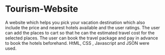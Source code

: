 # Tourism-Website
A website which helps you pick your vacation destination which also include the price and nearest hotels available and the user ratings. 
The user can add the places to cart so that he can the estimated travel cost for the selected places.
The user can book the travel package and pay in advance to book the hotels beforehand.
HtML, CSS , Javascript and JSON were used.
